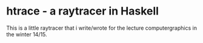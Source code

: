 # htrace - a raytracer in Haskell

This is a little raytracer that i write/wrote for the lecture computergraphics in the winter 14/15.
